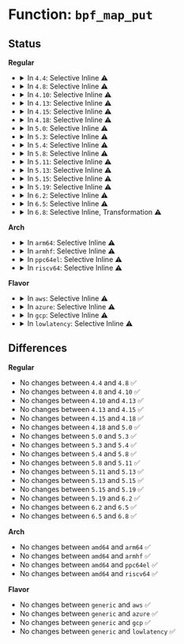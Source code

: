 # Function: <code>bpf_map_put</code>

## Status
<b>Regular</b>
<ul>
<li>
<details>
<summary>In <code>4.4</code>: Selective Inline ⚠️</summary>

```c
void bpf_map_put(struct bpf_map *map);
```

**Collision:** Unique Global

**Inline:** Selective

**Transformation:** False

**Instances:**

```
In kernel/bpf/syscall.c (ffffffff81172e80)
Location: kernel/bpf/syscall.c:96
Inline: True
Direct callers:
  - kernel/bpf/syscall.c:bpf_map_release
  - kernel/bpf/verifier.c:bpf_check
```
**Symbols:**

```
ffffffff81172e80-ffffffff81172ec8: bpf_map_put (STB_GLOBAL)
```
</details>
</li>
<li>
<details>
<summary>In <code>4.8</code>: Selective Inline ⚠️</summary>

```c
void bpf_map_put(struct bpf_map *map);
```

**Collision:** Unique Global

**Inline:** Selective

**Transformation:** False

**Instances:**

```
In kernel/bpf/syscall.c (ffffffff81180dc0)
Location: kernel/bpf/syscall.c:111
Inline: True
Direct callers:
  - kernel/bpf/syscall.c:bpf_map_release
  - kernel/bpf/verifier.c:bpf_check
```
**Symbols:**

```
ffffffff81180dc0-ffffffff81180e08: bpf_map_put (STB_GLOBAL)
```
</details>
</li>
<li>
<details>
<summary>In <code>4.10</code>: Selective Inline ⚠️</summary>

```c
void bpf_map_put(struct bpf_map *map);
```

**Collision:** Unique Global

**Inline:** Selective

**Transformation:** False

**Instances:**

```
In kernel/bpf/syscall.c (ffffffff8118ce40)
Location: kernel/bpf/syscall.c:139
Inline: True
Direct callers:
  - kernel/bpf/syscall.c:bpf_map_release
  - kernel/bpf/verifier.c:bpf_check
```
**Symbols:**

```
ffffffff8118ce40-ffffffff8118ce88: bpf_map_put (STB_GLOBAL)
```
</details>
</li>
<li>
<details>
<summary>In <code>4.13</code>: Selective Inline ⚠️</summary>

```c
void bpf_map_put(struct bpf_map *map);
```

**Collision:** Unique Global

**Inline:** Selective

**Transformation:** False

**Instances:**

```
In kernel/bpf/syscall.c (ffffffff811933fc)
Location: kernel/bpf/syscall.c:191
Inline: True
Inline callers:
  - kernel/bpf/syscall.c:SyS_bpf
  - kernel/bpf/syscall.c:SyS_bpf
  - kernel/bpf/syscall.c:bpf_map_release
Direct callers:
  - kernel/bpf/verifier.c:bpf_check
  - kernel/bpf/map_in_map.c:bpf_map_fd_put_ptr
```
**Symbols:**

```
ffffffff81191db0-ffffffff81191dc5: bpf_map_put (STB_GLOBAL)
```
</details>
</li>
<li>
<details>
<summary>In <code>4.15</code>: Selective Inline ⚠️</summary>

```c
void bpf_map_put(struct bpf_map *map);
```

**Collision:** Unique Global

**Inline:** Selective

**Transformation:** False

**Instances:**

```
In kernel/bpf/syscall.c (ffffffff811a1253)
Location: kernel/bpf/syscall.c:241
Inline: True
Inline callers:
  - kernel/bpf/syscall.c:SyS_bpf
  - kernel/bpf/syscall.c:SyS_bpf
  - kernel/bpf/syscall.c:bpf_map_release
Direct callers:
  - kernel/bpf/verifier.c:bpf_check
  - kernel/bpf/map_in_map.c:bpf_map_fd_put_ptr
```
**Symbols:**

```
ffffffff8119f490-ffffffff8119f4a5: bpf_map_put (STB_GLOBAL)
```
</details>
</li>
<li>
<details>
<summary>In <code>4.18</code>: Selective Inline ⚠️</summary>

```c
void bpf_map_put(struct bpf_map *map);
```

**Collision:** Unique Global

**Inline:** Selective

**Transformation:** False

**Instances:**

```
In kernel/bpf/syscall.c (ffffffff811b55eb)
Location: kernel/bpf/syscall.c:287
Inline: True
Inline callers:
  - kernel/bpf/syscall.c:bpf_map_get_fd_by_id
  - kernel/bpf/syscall.c:map_create
  - kernel/bpf/syscall.c:bpf_map_release
Direct callers:
  - kernel/bpf/verifier.c:bpf_check
  - kernel/bpf/map_in_map.c:bpf_map_fd_put_ptr
```
**Symbols:**

```
ffffffff811b4fe0-ffffffff811b4ff5: bpf_map_put (STB_GLOBAL)
```
</details>
</li>
<li>
<details>
<summary>In <code>5.0</code>: Selective Inline ⚠️</summary>

```c
void bpf_map_put(struct bpf_map *map);
```

**Collision:** Unique Global

**Inline:** Selective

**Transformation:** False

**Instances:**

```
In kernel/bpf/syscall.c (ffffffff811c57d4)
Location: kernel/bpf/syscall.c:315
Inline: True
Inline callers:
  - kernel/bpf/syscall.c:__do_sys_bpf
  - kernel/bpf/syscall.c:__do_sys_bpf
  - kernel/bpf/syscall.c:free_used_maps
  - kernel/bpf/syscall.c:bpf_map_release
Direct callers:
  - kernel/bpf/verifier.c:bpf_check
  - kernel/bpf/map_in_map.c:bpf_map_fd_put_ptr
```
**Symbols:**

```
ffffffff811c33b0-ffffffff811c33c5: bpf_map_put (STB_GLOBAL)
```
</details>
</li>
<li>
<details>
<summary>In <code>5.3</code>: Selective Inline ⚠️</summary>

```c
void bpf_map_put(struct bpf_map *map);
```

**Collision:** Unique Global

**Inline:** Selective

**Transformation:** False

**Instances:**

```
In kernel/bpf/syscall.c (ffffffff811d5d99)
Location: kernel/bpf/syscall.c:333
Inline: True
Inline callers:
  - kernel/bpf/syscall.c:__do_sys_bpf
  - kernel/bpf/syscall.c:free_used_maps
  - kernel/bpf/syscall.c:map_create
  - kernel/bpf/syscall.c:bpf_map_release
Direct callers:
  - kernel/bpf/verifier.c:bpf_check
  - kernel/bpf/map_in_map.c:bpf_map_fd_put_ptr
```
**Symbols:**

```
ffffffff811d4100-ffffffff811d4115: bpf_map_put (STB_GLOBAL)
```
</details>
</li>
<li>
<details>
<summary>In <code>5.4</code>: Selective Inline ⚠️</summary>

```c
void bpf_map_put(struct bpf_map *map);
```

**Collision:** Unique Global

**Inline:** Selective

**Transformation:** False

**Instances:**

```
In kernel/bpf/syscall.c (ffffffff811e1f88)
Location: kernel/bpf/syscall.c:336
Inline: True
Inline callers:
  - kernel/bpf/syscall.c:__do_sys_bpf
  - kernel/bpf/syscall.c:__bpf_prog_put_rcu
  - kernel/bpf/syscall.c:map_create
  - kernel/bpf/syscall.c:bpf_map_release
Direct callers:
  - kernel/bpf/verifier.c:bpf_check
  - kernel/bpf/map_in_map.c:bpf_map_fd_put_ptr
  - kernel/bpf/xskmap.c:xsk_map_update_elem
  - kernel/bpf/xskmap.c:xsk_map_sock_delete
  - net/core/bpf_sk_storage.c:bpf_sk_storage_clone
  - net/core/bpf_sk_storage.c:bpf_sk_storage_clone
  - net/core/bpf_sk_storage.c:bpf_sk_storage_clone
```
**Symbols:**

```
ffffffff811e0490-ffffffff811e04a5: bpf_map_put (STB_GLOBAL)
```
</details>
</li>
<li>
<details>
<summary>In <code>5.8</code>: Selective Inline ⚠️</summary>

```c
void bpf_map_put(struct bpf_map *map);
```

**Collision:** Unique Global

**Inline:** Selective

**Transformation:** False

**Instances:**

```
In kernel/bpf/syscall.c (ffffffff811fe980)
Location: kernel/bpf/syscall.c:490
Inline: True
Inline callers:
  - kernel/bpf/syscall.c:bpf_map_put_with_uref
Direct callers:
  - kernel/bpf/core.c:__bpf_free_used_maps
  - kernel/bpf/map_iter.c:bpf_map_seq_next
  - kernel/bpf/arraymap.c:prog_array_map_clear_deferred
  - kernel/bpf/map_in_map.c:bpf_map_fd_put_ptr
  - kernel/bpf/bpf_struct_ops.c:bpf_struct_ops_put
  - kernel/bpf/bpf_struct_ops.c:bpf_struct_ops_map_delete_elem
  - kernel/bpf/bpf_struct_ops.c:bpf_struct_ops_map_update_elem
  - net/core/bpf_sk_storage.c:bpf_sk_storage_clone
  - net/core/bpf_sk_storage.c:bpf_sk_storage_clone
  - net/core/bpf_sk_storage.c:bpf_sk_storage_clone
  - net/xdp/xskmap.c:xsk_map_update_elem
  - net/xdp/xskmap.c:xsk_map_sock_delete
```
**Symbols:**

```
ffffffff811fca60-ffffffff811fcb0c: bpf_map_put (STB_GLOBAL)
```
</details>
</li>
<li>
<details>
<summary>In <code>5.11</code>: Selective Inline ⚠️</summary>

```c
void bpf_map_put(struct bpf_map *map);
```

**Collision:** Unique Global

**Inline:** Selective

**Transformation:** False

**Instances:**

```
In kernel/bpf/syscall.c (ffffffff811ff193)
Location: kernel/bpf/syscall.c:484
Inline: True
Inline callers:
  - kernel/bpf/syscall.c:bpf_prog_bind_map
  - kernel/bpf/syscall.c:bpf_prog_bind_map
  - kernel/bpf/syscall.c:bpf_map_put_with_uref
Direct callers:
  - kernel/bpf/core.c:bpf_prog_free_deferred
  - kernel/bpf/map_iter.c:bpf_map_seq_next
  - kernel/bpf/arraymap.c:prog_array_map_clear_deferred
  - kernel/bpf/map_in_map.c:bpf_map_fd_put_ptr
  - kernel/bpf/bpf_struct_ops.c:bpf_struct_ops_put
  - kernel/bpf/bpf_struct_ops.c:bpf_struct_ops_map_delete_elem
  - kernel/bpf/bpf_struct_ops.c:bpf_struct_ops_map_update_elem
  - net/core/bpf_sk_storage.c:bpf_sk_storage_clone
  - net/core/bpf_sk_storage.c:bpf_sk_storage_clone
  - net/core/bpf_sk_storage.c:bpf_sk_storage_clone
  - net/xdp/xsk.c:xsk_release
  - net/xdp/xskmap.c:xsk_map_update_elem
  - net/xdp/xskmap.c:xsk_map_sock_delete
```
**Symbols:**

```
ffffffff811fbe60-ffffffff811fbe70: bpf_map_put (STB_GLOBAL)
```
</details>
</li>
<li>
<details>
<summary>In <code>5.13</code>: Selective Inline ⚠️</summary>

```c
void bpf_map_put(struct bpf_map *map);
```

**Collision:** Unique Global

**Inline:** Selective

**Transformation:** False

**Instances:**

```
In kernel/bpf/syscall.c (ffffffff811ffc23)
Location: kernel/bpf/syscall.c:485
Inline: True
Inline callers:
  - kernel/bpf/syscall.c:bpf_prog_bind_map
  - kernel/bpf/syscall.c:bpf_prog_bind_map
  - kernel/bpf/syscall.c:bpf_map_put_with_uref
Direct callers:
  - kernel/bpf/core.c:bpf_prog_free_deferred
  - kernel/bpf/map_iter.c:bpf_map_seq_next
  - kernel/bpf/arraymap.c:prog_array_map_clear_deferred
  - kernel/bpf/map_in_map.c:bpf_map_fd_put_ptr
  - kernel/bpf/bpf_struct_ops.c:bpf_struct_ops_put
  - kernel/bpf/bpf_struct_ops.c:bpf_struct_ops_map_delete_elem
  - kernel/bpf/bpf_struct_ops.c:bpf_struct_ops_map_update_elem
  - net/core/bpf_sk_storage.c:bpf_sk_storage_clone
  - net/core/bpf_sk_storage.c:bpf_sk_storage_clone
  - net/core/bpf_sk_storage.c:bpf_sk_storage_clone
  - net/xdp/xsk.c:xsk_release
  - net/xdp/xskmap.c:xsk_map_update_elem
  - net/xdp/xskmap.c:xsk_map_sock_delete
```
**Symbols:**

```
ffffffff811fcba0-ffffffff811fcbb0: bpf_map_put (STB_GLOBAL)
```
</details>
</li>
<li>
<details>
<summary>In <code>5.15</code>: Selective Inline ⚠️</summary>

```c
void bpf_map_put(struct bpf_map *map);
```

**Collision:** Unique Global

**Inline:** Selective

**Transformation:** False

**Instances:**

```
In kernel/bpf/syscall.c (ffffffff812318d3)
Location: kernel/bpf/syscall.c:504
Inline: True
Inline callers:
  - kernel/bpf/syscall.c:bpf_prog_bind_map
  - kernel/bpf/syscall.c:bpf_prog_bind_map
  - kernel/bpf/syscall.c:bpf_map_put_with_uref
Direct callers:
  - kernel/bpf/core.c:bpf_prog_free_deferred
  - kernel/bpf/map_iter.c:bpf_map_seq_next
  - kernel/bpf/arraymap.c:prog_array_map_clear_deferred
  - kernel/bpf/map_in_map.c:bpf_map_fd_put_ptr
  - kernel/bpf/bpf_struct_ops.c:bpf_struct_ops_put_rcu
  - kernel/bpf/bpf_struct_ops.c:bpf_struct_ops_map_update_elem
  - net/core/bpf_sk_storage.c:bpf_sk_storage_clone
  - net/core/bpf_sk_storage.c:bpf_sk_storage_clone
  - net/core/bpf_sk_storage.c:bpf_sk_storage_clone
  - net/xdp/xsk.c:xsk_release
  - net/xdp/xskmap.c:xsk_map_update_elem
  - net/xdp/xskmap.c:xsk_map_sock_delete
```
**Symbols:**

```
ffffffff8122e6e0-ffffffff8122e6f0: bpf_map_put (STB_GLOBAL)
```
</details>
</li>
<li>
<details>
<summary>In <code>5.19</code>: Selective Inline ⚠️</summary>

```c
void bpf_map_put(struct bpf_map *map);
```

**Collision:** Unique Global

**Inline:** Selective

**Transformation:** False

**Instances:**

```
In kernel/bpf/syscall.c (ffffffff81274b6f)
Location: kernel/bpf/syscall.c:625
Inline: True
Inline callers:
  - kernel/bpf/syscall.c:bpf_prog_bind_map
  - kernel/bpf/syscall.c:bpf_prog_bind_map
  - kernel/bpf/syscall.c:bpf_map_put_with_uref
Direct callers:
  - kernel/bpf/core.c:bpf_prog_free_deferred
  - kernel/bpf/map_iter.c:bpf_map_seq_next
  - kernel/bpf/arraymap.c:prog_array_map_clear_deferred
  - kernel/bpf/map_in_map.c:bpf_map_fd_put_ptr
  - kernel/bpf/bpf_struct_ops.c:bpf_struct_ops_put_rcu
  - kernel/bpf/bpf_struct_ops.c:bpf_struct_ops_map_update_elem
  - net/core/bpf_sk_storage.c:bpf_sk_storage_clone
  - net/core/bpf_sk_storage.c:bpf_sk_storage_clone
  - net/core/bpf_sk_storage.c:bpf_sk_storage_clone
  - net/xdp/xsk.c:xsk_release
  - net/xdp/xskmap.c:xsk_map_update_elem
  - net/xdp/xskmap.c:xsk_map_sock_delete
```
**Symbols:**

```
ffffffff81270ce0-ffffffff81270cf6: bpf_map_put (STB_GLOBAL)
```
</details>
</li>
<li>
<details>
<summary>In <code>6.2</code>: Selective Inline ⚠️</summary>

```c
void bpf_map_put(struct bpf_map *map);
```

**Collision:** Unique Global

**Inline:** Selective

**Transformation:** False

**Instances:**

```
In kernel/bpf/syscall.c (ffffffff812c6e6f)
Location: kernel/bpf/syscall.c:725
Inline: True
Inline callers:
  - kernel/bpf/syscall.c:bpf_prog_bind_map
  - kernel/bpf/syscall.c:bpf_prog_bind_map
  - kernel/bpf/syscall.c:bpf_map_put_with_uref
Direct callers:
  - kernel/bpf/core.c:bpf_prog_free_deferred
  - kernel/bpf/map_iter.c:bpf_map_seq_next
  - kernel/bpf/arraymap.c:prog_array_map_clear_deferred
  - kernel/bpf/map_in_map.c:bpf_map_fd_put_ptr
  - kernel/bpf/bpf_struct_ops.c:bpf_struct_ops_put_rcu
  - kernel/bpf/bpf_struct_ops.c:bpf_struct_ops_map_update_elem
  - net/core/bpf_sk_storage.c:bpf_sk_storage_clone
  - net/core/bpf_sk_storage.c:bpf_sk_storage_clone
  - net/core/bpf_sk_storage.c:bpf_sk_storage_clone
  - net/xdp/xsk.c:xsk_release
  - net/xdp/xskmap.c:xsk_map_update_elem
  - net/xdp/xskmap.c:xsk_map_sock_delete
```
**Symbols:**

```
ffffffff812c6d00-ffffffff812c6d16: bpf_map_put (STB_GLOBAL)
```
</details>
</li>
<li>
<details>
<summary>In <code>6.5</code>: Selective Inline ⚠️</summary>

```c
void bpf_map_put(struct bpf_map *map);
```

**Collision:** Unique Global

**Inline:** Selective

**Transformation:** False

**Instances:**

```
In kernel/bpf/syscall.c (ffffffff812ec900)
Location: kernel/bpf/syscall.c:722
Inline: True
Direct callers:
  - kernel/bpf/core.c:bpf_prog_free_deferred
  - kernel/bpf/syscall.c:bpf_prog_bind_map
  - kernel/bpf/syscall.c:bpf_prog_bind_map
  - kernel/bpf/syscall.c:link_update
  - kernel/bpf/syscall.c:link_update
  - kernel/bpf/syscall.c:bpf_map_get_fd_by_id
  - kernel/bpf/syscall.c:map_create
  - kernel/bpf/syscall.c:bpf_map_release
  - kernel/bpf/map_iter.c:bpf_map_seq_next
  - kernel/bpf/arraymap.c:prog_array_map_clear_deferred
  - kernel/bpf/map_in_map.c:bpf_map_fd_put_ptr
  - kernel/bpf/bpf_struct_ops.c:bpf_struct_ops_link_create
  - kernel/bpf/bpf_struct_ops.c:bpf_struct_ops_map_link_update
  - kernel/bpf/bpf_struct_ops.c:bpf_struct_ops_map_link_dealloc
  - kernel/bpf/bpf_struct_ops.c:bpf_struct_ops_put
  - net/core/bpf_sk_storage.c:bpf_sk_storage_clone
  - net/core/bpf_sk_storage.c:bpf_sk_storage_clone
  - net/core/bpf_sk_storage.c:bpf_sk_storage_clone
  - net/xdp/xsk.c:xsk_release
  - net/xdp/xskmap.c:xsk_map_update_elem
  - net/xdp/xskmap.c:xsk_map_sock_delete
```
**Symbols:**

```
ffffffff812ec900-ffffffff812ec9c9: bpf_map_put (STB_GLOBAL)
```
</details>
</li>
<li>
<details>
<summary>In <code>6.8</code>: Selective Inline, Transformation ⚠️</summary>

```c
void bpf_map_put(struct bpf_map *map);
```

**Collision:** Unique Global

**Inline:** Selective

**Transformation:** True

**Instances:**

```
In kernel/bpf/syscall.c (ffffffff8130b030)
Location: kernel/bpf/syscall.c:750
Inline: True
Direct callers:
  - kernel/bpf/core.c:__bpf_free_used_maps
  - kernel/bpf/syscall.c:bpf_prog_bind_map
  - kernel/bpf/syscall.c:bpf_prog_bind_map
  - kernel/bpf/syscall.c:link_update
  - kernel/bpf/syscall.c:link_update
  - kernel/bpf/syscall.c:bpf_map_get_fd_by_id
  - kernel/bpf/syscall.c:map_create
  - kernel/bpf/syscall.c:bpf_map_release
  - kernel/bpf/map_iter.c:bpf_map_seq_next
  - kernel/bpf/arraymap.c:prog_array_map_clear_deferred
  - kernel/bpf/map_in_map.c:bpf_map_fd_put_ptr
  - kernel/bpf/map_in_map.c:bpf_map_fd_put_ptr
  - kernel/bpf/bpf_struct_ops.c:bpf_struct_ops_link_create
  - kernel/bpf/bpf_struct_ops.c:bpf_struct_ops_map_link_update
  - kernel/bpf/bpf_struct_ops.c:bpf_struct_ops_map_link_dealloc
  - kernel/bpf/bpf_struct_ops.c:bpf_struct_ops_put
  - net/core/bpf_sk_storage.c:bpf_sk_storage_clone
  - net/core/bpf_sk_storage.c:bpf_sk_storage_clone
  - net/core/bpf_sk_storage.c:bpf_sk_storage_clone
  - net/xdp/xsk.c:xsk_release
  - net/xdp/xskmap.c:xsk_map_update_elem
  - net/xdp/xskmap.c:xsk_map_sock_delete
```
**Symbols:**

```
ffffffff821ba5d3-ffffffff821ba5fd: bpf_map_put.cold (STB_LOCAL)
ffffffff8130b010-ffffffff8130b17c: bpf_map_put (STB_GLOBAL)
```
</details>
</li>
</ul>
<b>Arch</b>
<ul>
<li>
<details>
<summary>In <code>arm64</code>: Selective Inline ⚠️</summary>

```c
void bpf_map_put(struct bpf_map *map);
```

**Collision:** Unique Global

**Inline:** Selective

**Transformation:** False

**Instances:**

```
In kernel/bpf/syscall.c (ffff800010265684)
Location: kernel/bpf/syscall.c:336
Inline: True
Inline callers:
  - kernel/bpf/syscall.c:__do_sys_bpf
  - kernel/bpf/syscall.c:__bpf_prog_put_rcu
  - kernel/bpf/syscall.c:map_create
  - kernel/bpf/syscall.c:bpf_map_release
Direct callers:
  - kernel/bpf/verifier.c:bpf_check
  - kernel/bpf/map_in_map.c:bpf_map_fd_put_ptr
  - kernel/bpf/xskmap.c:xsk_map_update_elem
  - kernel/bpf/xskmap.c:xsk_map_sock_delete
  - net/core/bpf_sk_storage.c:bpf_sk_storage_clone
  - net/core/bpf_sk_storage.c:bpf_sk_storage_clone
  - net/core/bpf_sk_storage.c:bpf_sk_storage_clone
```
**Symbols:**

```
ffff800010262bb0-ffff800010262be0: bpf_map_put (STB_GLOBAL)
```
</details>
</li>
<li>
<details>
<summary>In <code>armhf</code>: Selective Inline ⚠️</summary>

```c
void bpf_map_put(struct bpf_map *map);
```

**Collision:** Unique Global

**Inline:** Selective

**Transformation:** False

**Instances:**

```
In kernel/bpf/syscall.c (c0497620)
Location: kernel/bpf/syscall.c:336
Inline: True
Inline callers:
  - kernel/bpf/syscall.c:__do_sys_bpf
  - kernel/bpf/syscall.c:__bpf_prog_put_rcu
  - kernel/bpf/syscall.c:map_create
  - kernel/bpf/syscall.c:bpf_map_release
Direct callers:
  - kernel/bpf/verifier.c:bpf_check
  - kernel/bpf/map_in_map.c:bpf_map_fd_put_ptr
  - kernel/bpf/xskmap.c:xsk_map_update_elem
  - kernel/bpf/xskmap.c:xsk_map_sock_delete
  - net/core/bpf_sk_storage.c:bpf_sk_storage_clone
  - net/core/bpf_sk_storage.c:bpf_sk_storage_clone
  - net/core/bpf_sk_storage.c:bpf_sk_storage_clone
```
**Symbols:**

```
c0495628-c0495648: bpf_map_put (STB_GLOBAL)
```
</details>
</li>
<li>
<details>
<summary>In <code>ppc64el</code>: Selective Inline ⚠️</summary>

```c
void bpf_map_put(struct bpf_map *map);
```

**Collision:** Unique Global

**Inline:** Selective

**Transformation:** False

**Instances:**

```
In kernel/bpf/syscall.c (c000000000307950)
Location: kernel/bpf/syscall.c:336
Inline: True
Inline callers:
  - kernel/bpf/syscall.c:__bpf_prog_put_rcu
  - kernel/bpf/syscall.c:bpf_map_put_with_uref
Direct callers:
  - kernel/bpf/verifier.c:bpf_check
  - kernel/bpf/map_in_map.c:bpf_map_fd_put_ptr
  - kernel/bpf/xskmap.c:xsk_map_update_elem
  - kernel/bpf/xskmap.c:xsk_map_sock_delete
  - net/core/bpf_sk_storage.c:bpf_sk_storage_clone
  - net/core/bpf_sk_storage.c:bpf_sk_storage_clone
```
**Symbols:**

```
c0000000003078b0-c0000000003078c8: bpf_map_put (STB_GLOBAL)
```
</details>
</li>
<li>
<details>
<summary>In <code>riscv64</code>: Selective Inline ⚠️</summary>

```c
void bpf_map_put(struct bpf_map *map);
```

**Collision:** Unique Global

**Inline:** Selective

**Transformation:** False

**Instances:**

```
In kernel/bpf/syscall.c (ffffffe00019f4b0)
Location: kernel/bpf/syscall.c:336
Inline: True
Inline callers:
  - kernel/bpf/syscall.c:__bpf_prog_put_rcu
  - kernel/bpf/syscall.c:bpf_map_put_with_uref
Direct callers:
  - kernel/bpf/verifier.c:bpf_check
  - kernel/bpf/map_in_map.c:bpf_map_fd_put_ptr
  - kernel/bpf/xskmap.c:xsk_map_update_elem
  - kernel/bpf/xskmap.c:xsk_map_sock_delete
  - net/core/bpf_sk_storage.c:bpf_sk_storage_clone
  - net/core/bpf_sk_storage.c:bpf_sk_storage_clone
  - net/core/bpf_sk_storage.c:bpf_sk_storage_clone
```
**Symbols:**

```
ffffffe00019f40e-ffffffe00019f456: bpf_map_put (STB_GLOBAL)
```
</details>
</li>
</ul>
<b>Flavor</b>
<ul>
<li>
<details>
<summary>In <code>aws</code>: Selective Inline ⚠️</summary>

```c
void bpf_map_put(struct bpf_map *map);
```

**Collision:** Unique Global

**Inline:** Selective

**Transformation:** False

**Instances:**

```
In kernel/bpf/syscall.c (ffffffff811da5a8)
Location: kernel/bpf/syscall.c:336
Inline: True
Inline callers:
  - kernel/bpf/syscall.c:__do_sys_bpf
  - kernel/bpf/syscall.c:__bpf_prog_put_rcu
  - kernel/bpf/syscall.c:map_create
  - kernel/bpf/syscall.c:bpf_map_release
Direct callers:
  - kernel/bpf/verifier.c:bpf_check
  - kernel/bpf/map_in_map.c:bpf_map_fd_put_ptr
  - kernel/bpf/xskmap.c:xsk_map_update_elem
  - kernel/bpf/xskmap.c:xsk_map_sock_delete
  - net/core/bpf_sk_storage.c:bpf_sk_storage_clone
  - net/core/bpf_sk_storage.c:bpf_sk_storage_clone
  - net/core/bpf_sk_storage.c:bpf_sk_storage_clone
```
**Symbols:**

```
ffffffff811d8ab0-ffffffff811d8ac5: bpf_map_put (STB_GLOBAL)
```
</details>
</li>
<li>
<details>
<summary>In <code>azure</code>: Selective Inline ⚠️</summary>

```c
void bpf_map_put(struct bpf_map *map);
```

**Collision:** Unique Global

**Inline:** Selective

**Transformation:** False

**Instances:**

```
In kernel/bpf/syscall.c (ffffffff811cd368)
Location: kernel/bpf/syscall.c:336
Inline: True
Inline callers:
  - kernel/bpf/syscall.c:__do_sys_bpf
  - kernel/bpf/syscall.c:__bpf_prog_put_rcu
  - kernel/bpf/syscall.c:map_create
  - kernel/bpf/syscall.c:bpf_map_release
Direct callers:
  - kernel/bpf/verifier.c:bpf_check
  - kernel/bpf/map_in_map.c:bpf_map_fd_put_ptr
  - kernel/bpf/xskmap.c:xsk_map_update_elem
  - kernel/bpf/xskmap.c:xsk_map_sock_delete
  - net/core/bpf_sk_storage.c:bpf_sk_storage_clone
  - net/core/bpf_sk_storage.c:bpf_sk_storage_clone
  - net/core/bpf_sk_storage.c:bpf_sk_storage_clone
```
**Symbols:**

```
ffffffff811cb870-ffffffff811cb885: bpf_map_put (STB_GLOBAL)
```
</details>
</li>
<li>
<details>
<summary>In <code>gcp</code>: Selective Inline ⚠️</summary>

```c
void bpf_map_put(struct bpf_map *map);
```

**Collision:** Unique Global

**Inline:** Selective

**Transformation:** False

**Instances:**

```
In kernel/bpf/syscall.c (ffffffff811d8378)
Location: kernel/bpf/syscall.c:336
Inline: True
Inline callers:
  - kernel/bpf/syscall.c:__do_sys_bpf
  - kernel/bpf/syscall.c:__bpf_prog_put_rcu
  - kernel/bpf/syscall.c:map_create
  - kernel/bpf/syscall.c:bpf_map_release
Direct callers:
  - kernel/bpf/verifier.c:bpf_check
  - kernel/bpf/map_in_map.c:bpf_map_fd_put_ptr
  - kernel/bpf/xskmap.c:xsk_map_update_elem
  - kernel/bpf/xskmap.c:xsk_map_sock_delete
  - net/core/bpf_sk_storage.c:bpf_sk_storage_clone
  - net/core/bpf_sk_storage.c:bpf_sk_storage_clone
  - net/core/bpf_sk_storage.c:bpf_sk_storage_clone
```
**Symbols:**

```
ffffffff811d6880-ffffffff811d6895: bpf_map_put (STB_GLOBAL)
```
</details>
</li>
<li>
<details>
<summary>In <code>lowlatency</code>: Selective Inline ⚠️</summary>

```c
void bpf_map_put(struct bpf_map *map);
```

**Collision:** Unique Global

**Inline:** Selective

**Transformation:** False

**Instances:**

```
In kernel/bpf/syscall.c (ffffffff811e6728)
Location: kernel/bpf/syscall.c:336
Inline: True
Inline callers:
  - kernel/bpf/syscall.c:__do_sys_bpf
  - kernel/bpf/syscall.c:__bpf_prog_put_rcu
  - kernel/bpf/syscall.c:map_create
  - kernel/bpf/syscall.c:bpf_map_release
Direct callers:
  - kernel/bpf/verifier.c:bpf_check
  - kernel/bpf/map_in_map.c:bpf_map_fd_put_ptr
  - kernel/bpf/xskmap.c:xsk_map_update_elem
  - kernel/bpf/xskmap.c:xsk_map_sock_delete
  - net/core/bpf_sk_storage.c:bpf_sk_storage_clone
  - net/core/bpf_sk_storage.c:bpf_sk_storage_clone
  - net/core/bpf_sk_storage.c:bpf_sk_storage_clone
```
**Symbols:**

```
ffffffff811e4bf0-ffffffff811e4c05: bpf_map_put (STB_GLOBAL)
```
</details>
</li>
</ul>

## Differences
<b>Regular</b>
<ul>
<li>
No changes between <code>4.4</code> and <code>4.8</code> ✅
</li>
<li>
No changes between <code>4.8</code> and <code>4.10</code> ✅
</li>
<li>
No changes between <code>4.10</code> and <code>4.13</code> ✅
</li>
<li>
No changes between <code>4.13</code> and <code>4.15</code> ✅
</li>
<li>
No changes between <code>4.15</code> and <code>4.18</code> ✅
</li>
<li>
No changes between <code>4.18</code> and <code>5.0</code> ✅
</li>
<li>
No changes between <code>5.0</code> and <code>5.3</code> ✅
</li>
<li>
No changes between <code>5.3</code> and <code>5.4</code> ✅
</li>
<li>
No changes between <code>5.4</code> and <code>5.8</code> ✅
</li>
<li>
No changes between <code>5.8</code> and <code>5.11</code> ✅
</li>
<li>
No changes between <code>5.11</code> and <code>5.13</code> ✅
</li>
<li>
No changes between <code>5.13</code> and <code>5.15</code> ✅
</li>
<li>
No changes between <code>5.15</code> and <code>5.19</code> ✅
</li>
<li>
No changes between <code>5.19</code> and <code>6.2</code> ✅
</li>
<li>
No changes between <code>6.2</code> and <code>6.5</code> ✅
</li>
<li>
No changes between <code>6.5</code> and <code>6.8</code> ✅
</li>
</ul>
<b>Arch</b>
<ul>
<li>
No changes between <code>amd64</code> and <code>arm64</code> ✅
</li>
<li>
No changes between <code>amd64</code> and <code>armhf</code> ✅
</li>
<li>
No changes between <code>amd64</code> and <code>ppc64el</code> ✅
</li>
<li>
No changes between <code>amd64</code> and <code>riscv64</code> ✅
</li>
</ul>
<b>Flavor</b>
<ul>
<li>
No changes between <code>generic</code> and <code>aws</code> ✅
</li>
<li>
No changes between <code>generic</code> and <code>azure</code> ✅
</li>
<li>
No changes between <code>generic</code> and <code>gcp</code> ✅
</li>
<li>
No changes between <code>generic</code> and <code>lowlatency</code> ✅
</li>
</ul>
